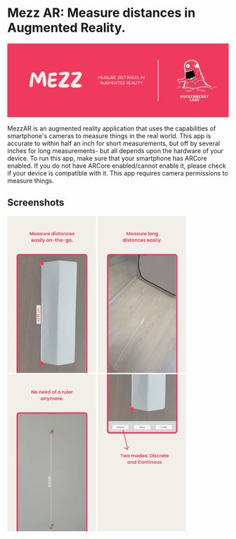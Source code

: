 # Mezz AR: Measure distances in Augmented Reality.

![banner](https://github.com/lightlessdays/MezzAR/blob/main/banner.png)

MezzAR is an augmented reality application that uses the capabilities of smartphone's cameras to measure things in the real world. This app is accurate to within half an inch for short measurements, but off by several inches for long measurements- but all depends upon the hardware of your device. To run this app, make sure that your smartphone has ARCore enabled. If you do not have ARCore enabled/cannot enable it, please check if your device is compatible with it. This app requires camera permissions to measure things.

## Screenshots
<img src="https://github.com/lightlessdays/MezzAR/blob/main/1.png" width=40%>  <img src="https://github.com/lightlessdays/MezzAR/blob/main/2.png" width=40%>
<img src="https://github.com/lightlessdays/MezzAR/blob/main/3.png" width=40%>  <img src="https://github.com/lightlessdays/MezzAR/blob/main/4.png" width=40%>
